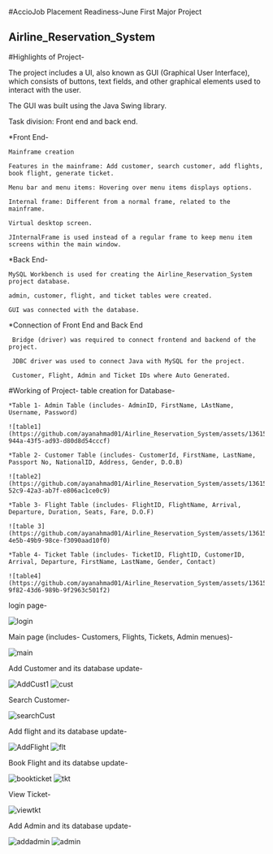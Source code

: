 #AccioJob Placement Readiness-June First Major Project
## Airline_Reservation_System

#Highlights of Project-
  
  The project includes a UI, also known as GUI (Graphical User Interface), which consists of buttons, text fields, and other graphical elements used to interact with the user.
  
  The GUI was built using the Java Swing library.
  
  Task division: Front end and back end.
  
  *Front End- 
  
    Mainframe creation
  
    Features in the mainframe: Add customer, search customer, add flights, book flight, generate ticket.
  
    Menu bar and menu items: Hovering over menu items displays options.

    Internal frame: Different from a normal frame, related to the mainframe.

    Virtual desktop screen.
    
    JInternalFrame is used instead of a regular frame to keep menu item screens within the main window.

  *Back End-

    MySQL Workbench is used for creating the Airline_Reservation_System project database.

    admin, customer, flight, and ticket tables were created.

    GUI was connected with the database.

 *Connection of Front End and Back End
 
     Bridge (driver) was required to connect frontend and backend of the project.

     JDBC driver was used to connect Java with MySQL for the project.

     Customer, Flight, Admin and Ticket IDs where Auto Generated.


#Working of Project-
  table creation for Database-
   
    *Table 1- Admin Table (includes- AdminID, FirstName, LAstName, Username, Password)

    ![table1](https://github.com/ayanahmad01/Airline_Reservation_System/assets/136154821/a50c7c60-944a-43f5-ad93-d80d8d54cccf)

    *Table 2- Customer Table (includes- CustomerId, FirstName, LastName, Passport No, NationalID, Address, Gender, D.O.B)

    ![table2](https://github.com/ayanahmad01/Airline_Reservation_System/assets/136154821/fe35ba17-52c9-42a3-ab7f-e806ac1ce0c9)

    *Table 3- Flight Table (includes- FlightID, FlightName, Arrival, Departure, Duration, Seats, Fare, D.O.F)

    ![table 3](https://github.com/ayanahmad01/Airline_Reservation_System/assets/136154821/fca5b87b-4e5b-49b9-98ce-f3090aad10f0)

    *Table 4- Ticket Table (includes- TicketID, FlightID, CustomerID, Arrival, Departure, FirstName, LastName, Gender, Contact)

    ![table4](https://github.com/ayanahmad01/Airline_Reservation_System/assets/136154821/0801c937-9f82-43d6-989b-9f2963c501f2)


login page-

![login](https://github.com/ayanahmad01/Airline_Reservation_System/assets/136154821/86accc1f-5d8f-40d8-9515-c974b03d99bc)


Main page (includes- Customers, Flights, Tickets, Admin menues)-

![main](https://github.com/ayanahmad01/Airline_Reservation_System/assets/136154821/5d0125a0-6b79-48e6-9364-4829a9ab48de)


Add Customer and its database update-

![AddCust1](https://github.com/ayanahmad01/Airline_Reservation_System/assets/136154821/9f8f6352-c35e-46c5-ae7d-3f32108c9fb4)
![cust](https://github.com/ayanahmad01/Airline_Reservation_System/assets/136154821/4d77f55a-3fbc-4f9d-8aa3-800eb6a7b368)


Search Customer-

![searchCust](https://github.com/ayanahmad01/Airline_Reservation_System/assets/136154821/fddb1040-6efd-4606-b4fe-edc3bcb38bfc)


Add flight and its database update-

![AddFlight](https://github.com/ayanahmad01/Airline_Reservation_System/assets/136154821/5c6dc9f2-71cf-4321-9f2a-f3c0acc4fa0a)
![flt](https://github.com/ayanahmad01/Airline_Reservation_System/assets/136154821/ddb66671-97e6-4fc9-beca-cbc50f34344a)


Book Flight and its databse update-

![bookticket](https://github.com/ayanahmad01/Airline_Reservation_System/assets/136154821/f67fe2c2-09d2-4aa6-ba6f-9443a13cf312)
![tkt](https://github.com/ayanahmad01/Airline_Reservation_System/assets/136154821/3ba2fa1c-33e2-4170-8bca-d40b776fa682)


View Ticket-

![viewtkt](https://github.com/ayanahmad01/Airline_Reservation_System/assets/136154821/d0a375a8-0526-4acf-918f-29742bce7dba)


Add Admin and its database update-

![addadmin](https://github.com/ayanahmad01/Airline_Reservation_System/assets/136154821/9337d59e-b783-4ad5-8290-f5767b6a42a8)
![admin](https://github.com/ayanahmad01/Airline_Reservation_System/assets/136154821/577e6986-f254-43a4-9eac-860ec4eea5ed)

